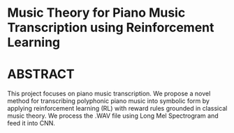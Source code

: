 # Music Theory for Piano Music Transcription using Reinforcement Learning 

# ABSTRACT  
This project focuses on piano music transcription. We propose a novel method for transcribing polyphonic piano music into symbolic form by applying reinforcement learning (RL) with reward rules grounded in classical music theory. We process the .WAV file using Long Mel Spectrogram and feed it into CNN. 
